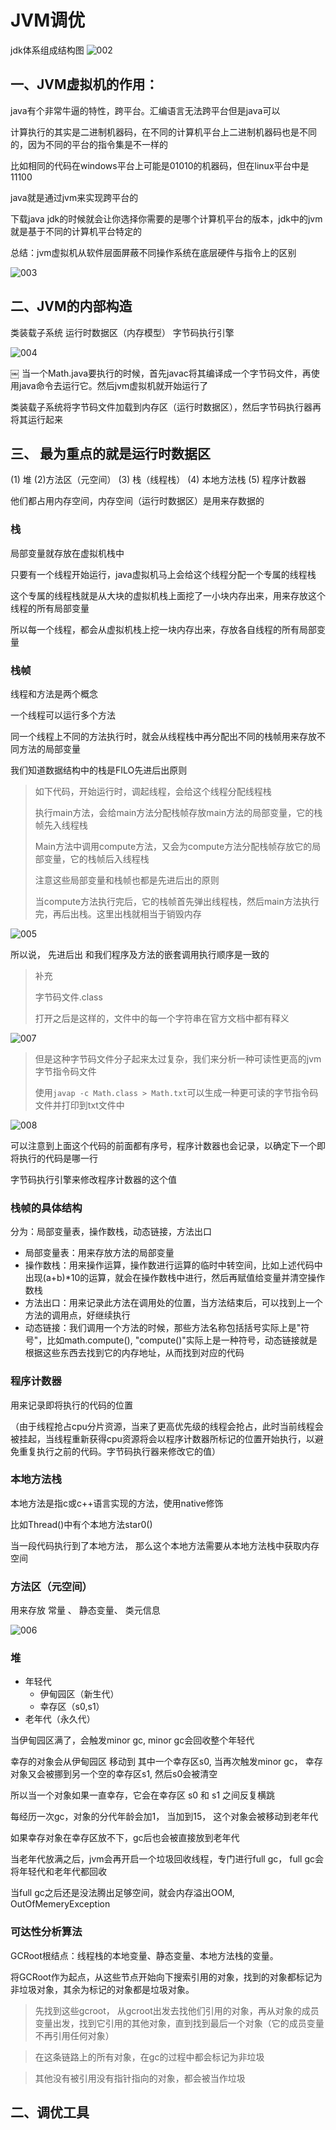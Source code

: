 # JVM调优
     
jdk体系组成结构图
![002](https://alexleon.oss-cn-shanghai.aliyuncs.com/markdown-pic/QuestionBank/JVM/002.jpeg)

## 一、JVM虚拟机的作用：

java有个非常牛逼的特性，跨平台。汇编语言无法跨平台但是java可以

计算执行的其实是二进制机器码，在不同的计算机平台上二进制机器码也是不同的，因为不同的平台的指令集是不一样的

比如相同的代码在windows平台上可能是01010的机器码，但在linux平台中是11100

java就是通过jvm来实现跨平台的

下载java jdk的时候就会让你选择你需要的是哪个计算机平台的版本，jdk中的jvm就是基于不同的计算机平台特定的

总结：jvm虚拟机从软件层面屏蔽不同操作系统在底层硬件与指令上的区别

![003](https://alexleon.oss-cn-shanghai.aliyuncs.com/markdown-pic/QuestionBank/JVM/003.jpeg)


## 二、JVM的内部构造

类装载子系统
运行时数据区（内存模型）
字节码执行引擎

![004](https://alexleon.oss-cn-shanghai.aliyuncs.com/markdown-pic/QuestionBank/JVM/004.jpeg)

￼
当一个Math.java要执行的时候，首先javac将其编译成一个字节码文件，再使用java命令去运行它。然后jvm虚拟机就开始运行了

类装载子系统将字节码文件加载到内存区（运行时数据区），然后字节码执行器再将其运行起来

## 三、 最为重点的就是运行时数据区

(1) 堆
(2)方法区（元空间）
(3) 栈（线程栈）
(4) 本地方法栈
(5) 程序计数器

他们都占用内存空间，内存空间（运行时数据区）是用来存数据的

### 栈
  
局部变量就存放在虚拟机栈中

只要有一个线程开始运行，java虚拟机马上会给这个线程分配一个专属的线程栈

这个专属的线程栈就是从大块的虚拟机栈上面挖了一小块内存出来，用来存放这个线程的所有局部变量

所以每一个线程，都会从虚拟机栈上挖一块内存出来，存放各自线程的所有局部变量

### 栈帧
  
线程和方法是两个概念

一个线程可以运行多个方法

同一个线程上不同的方法执行时，就会从线程栈中再分配出不同的栈帧用来存放不同方法的局部变量

我们知道数据结构中的栈是FILO先进后出原则

>如下代码，开始运行时，调起线程，会给这个线程分配线程栈
>
>执行main方法，会给main方法分配栈帧存放main方法的局部变量，它的栈帧先入线程栈
>
>Main方法中调用compute方法，又会为compute方法分配栈帧存放它的局部变量，它的栈帧后入线程栈
>
>注意这些局部变量和栈帧也都是先进后出的原则
>
>当compute方法执行完后，它的栈帧首先弹出线程栈，然后main方法执行完，再后出栈。这里出栈就相当于销毁内存
> 
![005](https://alexleon.oss-cn-shanghai.aliyuncs.com/markdown-pic/QuestionBank/JVM/005.png)

所以说， 先进后出 和我们程序及方法的嵌套调用执行顺序是一致的

> 补充
> 
> 字节码文件.class
> 
>打开之后是这样的，文件中的每一个字符串在官方文档中都有释义

![007](https://alexleon.oss-cn-shanghai.aliyuncs.com/markdown-pic/QuestionBank/JVM/007.jpeg)

>但是这种字节码文件分子起来太过复杂，我们来分析一种可读性更高的jvm字节指令码文件
> 
>使用`javap -c Math.class > Math.txt`可以生成一种更可读的字节指令码文件并打印到txt文件中

![008](https://alexleon.oss-cn-shanghai.aliyuncs.com/markdown-pic/QuestionBank/JVM/008.jpeg)

可以注意到上面这个代码的前面都有序号，程序计数器也会记录，以确定下一个即将执行的代码是哪一行

字节码执行引擎来修改程序计数器的这个值

### 栈帧的具体结构

分为：局部变量表，操作数栈，动态链接，方法出口

- 局部变量表：用来存放方法的局部变量
- 操作数栈：用来操作运算，操作数进行运算的临时中转空间，比如上述代码中出现(a+b)*10的运算，就会在操作数栈中进行，然后再赋值给变量并清空操作数栈
- 方法出口：用来记录此方法在调用处的位置，当方法结束后，可以找到上一个方法的调用点，好继续执行
- 动态链接：我们调用一个方法的时候，那些方法名称包括括号实际上是"符号"，比如math.compute(), "compute()"实际上是一种符号，动态链接就是根据这些东西去找到它的内存地址，从而找到对应的代码

### 程序计数器

用来记录即将执行的代码的位置

（由于线程抢占cpu分片资源，当来了更高优先级的线程会抢占，此时当前线程会被挂起，当线程重新获得cpu资源将会以程序计数器所标记的位置开始执行，以避免重复执行之前的代码。字节码执行器来修改它的值）


### 本地方法栈

本地方法是指c或c++语言实现的方法，使用native修饰

比如Thread()中有个本地方法star0()

当一段代码执行到了本地方法， 那么这个本地方法需要从本地方法栈中获取内存空间

### 方法区（元空间）

用来存放 常量 、 静态变量、  类元信息

![006](https://alexleon.oss-cn-shanghai.aliyuncs.com/markdown-pic/QuestionBank/JVM/006.png)

### 堆

- 年轻代
    - 伊甸园区（新生代）
    - 幸存区（s0,s1）
- 老年代（永久代）

当伊甸园区满了，会触发minor gc, minor gc会回收整个年轻代

幸存的对象会从伊甸园区 移动到 其中一个幸存区s0, 当再次触发minor gc， 幸存对象又会被挪到另一个空的幸存区s1, 然后s0会被清空

所以当一个对象如果一直幸存，它会在幸存区 s0 和 s1 之间反复横跳

每经历一次gc，对象的分代年龄会加1， 当加到15， 这个对象会被移动到老年代

如果幸存对象在幸存区放不下，gc后也会被直接放到老年代

当老年代放满之后，jvm会再开启一个垃圾回收线程，专门进行full gc， full gc会将年轻代和老年代都回收

当full gc之后还是没法腾出足够空间，就会内存溢出OOM, OutOfMemeryException


### 可达性分析算法

GCRoot根结点：线程栈的本地变量、静态变量、本地方法栈的变量。

将GCRoot作为起点，从这些节点开始向下搜索引用的对象，找到的对象都标记为非垃圾对象，其余为标记的对象都是垃圾对象。

>先找到这些gcroot， 从gcroot出发去找他们引用的对象，再从对象的成员变量出发，找到它引用的其他对象，直到找到最后一个对象（它的成员变量不再引用任何对象）

>在这条链路上的所有对象，在gc的过程中都会标记为非垃圾

>其他没有被引用没有指针指向的对象，都会被当作垃圾

## 二、调优工具

